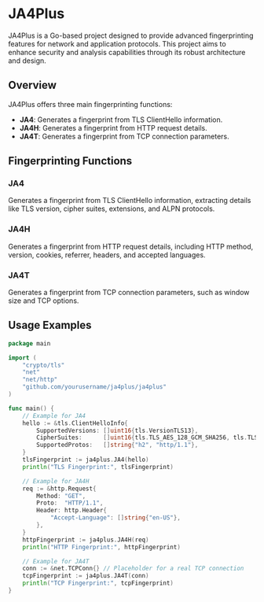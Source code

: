 # JA4Plus

JA4Plus is a Go-based project designed to provide advanced fingerprinting features for network and application protocols. This project aims to enhance security and analysis capabilities through its robust architecture and design.

## Overview

JA4Plus offers three main fingerprinting functions:
- **JA4**: Generates a fingerprint from TLS ClientHello information.
- **JA4H**: Generates a fingerprint from HTTP request details.
- **JA4T**: Generates a fingerprint from TCP connection parameters.

## Fingerprinting Functions

### JA4
Generates a fingerprint from TLS ClientHello information, extracting details like TLS version, cipher suites, extensions, and ALPN protocols.

### JA4H
Generates a fingerprint from HTTP request details, including HTTP method, version, cookies, referrer, headers, and accepted languages.

### JA4T
Generates a fingerprint from TCP connection parameters, such as window size and TCP options.

## Usage Examples

```go
package main

import (
	"crypto/tls"
	"net"
	"net/http"
	"github.com/yourusername/ja4plus/ja4plus"
)

func main() {
	// Example for JA4
	hello := &tls.ClientHelloInfo{
		SupportedVersions: []uint16{tls.VersionTLS13},
		CipherSuites:      []uint16{tls.TLS_AES_128_GCM_SHA256, tls.TLS_AES_256_GCM_SHA384},
		SupportedProtos:   []string{"h2", "http/1.1"},
	}
	tlsFingerprint := ja4plus.JA4(hello)
	println("TLS Fingerprint:", tlsFingerprint)

	// Example for JA4H
	req := &http.Request{
		Method: "GET",
		Proto:  "HTTP/1.1",
		Header: http.Header{
			"Accept-Language": []string{"en-US"},
		},
	}
	httpFingerprint := ja4plus.JA4H(req)
	println("HTTP Fingerprint:", httpFingerprint)

	// Example for JA4T
	conn := &net.TCPConn{} // Placeholder for a real TCP connection
	tcpFingerprint := ja4plus.JA4T(conn)
	println("TCP Fingerprint:", tcpFingerprint)
}
```
